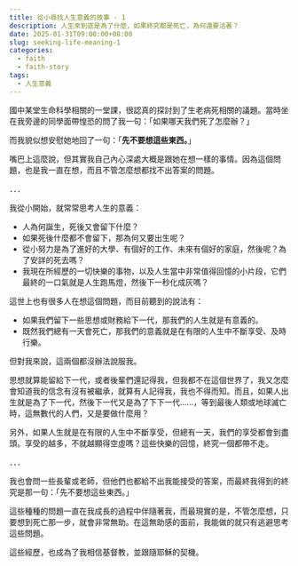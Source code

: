 ```yaml
---
title: 從小尋找人生意義的故事 - 1
description: 人生來到底是為了什麼，如果終究都是死亡，為何還要活著？
date: 2025-01-31T09:00:00+08:00
slug: seeking-life-meaning-1
categories:
  - faith
  - faith-story
tags:
  - 人生意義
---
```


國中某堂生命科學相關的一堂課，很認真的探討到了生老病死相關的議題。當時坐在我旁邊的同學面帶惶恐的問了我一句：「如果哪天我們死了怎麼辦？」

而我貌似想安慰她地回了一句：「**先不要想這些東西。**」

嘴巴上這麼說，但其實我自己內心深處大概是跟她在想一樣的事情。因為這個問題，也是我一直在想，而且不管怎麼想都找不出答案的問題。

．．．

我從小開始，就常常思考人生的意義：

- 人為何誕生，死後又會留下什麼？
- 如果死後什麼都不會留下，那為何又要出生呢？
- 從小努力是為了進好的大學、有個好的工作、未來有個好的家庭，然後呢？為了安詳的死去嗎？
- 我現在所經歷的一切快樂的事物，以及人生當中非常值得回憶的小片段，它們最終的一口氣就是人生跑馬燈，然後下一秒化成灰嗎？

這世上也有很多人在想這個問題，而目前聽到的說法有：

- 如果我們留下一些思想或財務給下一代，那我們的人生就是有意義的。
- 既然我們總有一天會死亡，那我們的意義就是在有限的人生中不斷享受、及時行樂。

但對我來說，這兩個都沒辦法說服我。

思想就算能留給下一代，或者後輩們還記得我，但我都不在這個世界了，我又怎麼會知道我的信念有沒有被繼承，就算有人記得我，我也不得而知。而且，如果人出生就是為了下一代，然後下一代又是為了下下一代......，等到最後人類或地球滅亡時，這無數代的人們，又是要做什麼用？

另外，如果人生就是在有限的人生中不斷享受，但總有一天，我們的享受都會到盡頭。享受的越多，不就越顯得空虛嗎？這些快樂的回憶，終究一個都帶不走。

．．．

我也會問一些長輩或老師，但他們也都給不出我能接受的答案，而最終我得到的終究是那一句：「先不要想這些東西。」

這些種種的問題一直在我成長的過程中伴隨著我，而最現實的是，不管怎麼想，只要想到死亡那一步，就會非常無助。在這無助感的面前，我能做的就只有逃避思考這些問題。

這些經歷，也成為了我相信基督教，並跟隨耶穌的契機。
